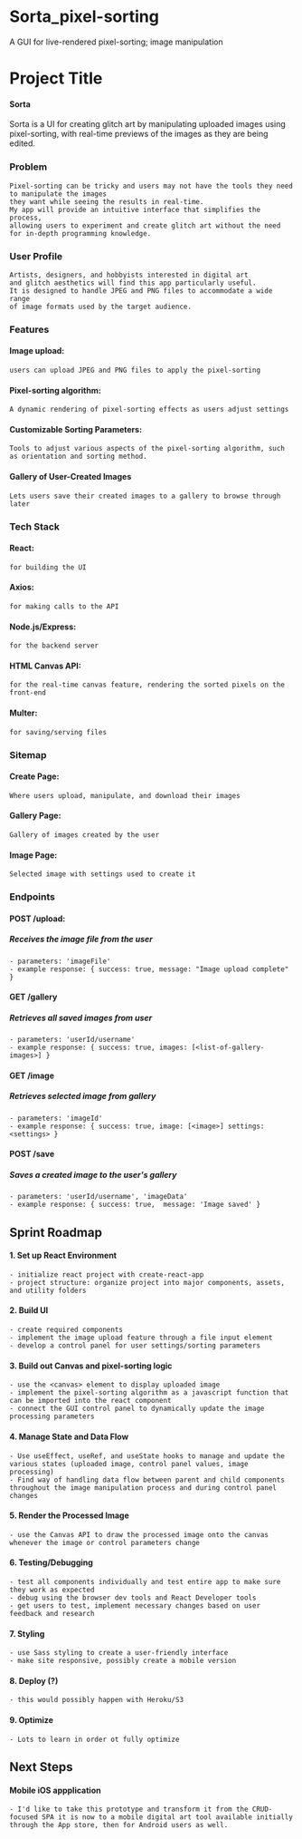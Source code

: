 # Sorta_pixel-sorting
A GUI for live-rendered pixel-sorting; image manipulation
# Project Title

#### Sorta
Sorta is a UI for creating glitch art by manipulating uploaded images using pixel-sorting, 
    with real-time previews of the images as they are being edited. 

### Problem
    Pixel-sorting can be tricky and users may not have the tools they need to manipulate the images 
    they want while seeing the results in real-time. 
    My app will provide an intuitive interface that simplifies the process, 
    allowing users to experiment and create glitch art without the need for in-depth programming knowledge.

### User Profile
    Artists, designers, and hobbyists interested in digital art 
    and glitch aesthetics will find this app particularly useful. 
    It is designed to handle JPEG and PNG files to accommodate a wide range 
    of image formats used by the target audience.

### Features

#### Image upload: 
    users can upload JPEG and PNG files to apply the pixel-sorting

#### Pixel-sorting algorithm: 
    A dynamic rendering of pixel-sorting effects as users adjust settings

#### Customizable Sorting Parameters: 
    Tools to adjust various aspects of the pixel-sorting algorithm, such as orientation and sorting method.

#### Gallery of User-Created Images
    Lets users save their created images to a gallery to browse through later


### Tech Stack

#### React: 
    for building the UI

#### Axios:
    for making calls to the API

#### Node.js/Express:
    for the backend server

#### HTML Canvas API: 
    for the real-time canvas feature, rendering the sorted pixels on the front-end

#### Multer:
    for saving/serving files


### Sitemap


#### Create Page: 
    Where users upload, manipulate, and download their images

#### Gallery Page:
    Gallery of images created by the user

#### Image Page:
    Selected image with settings used to create it


### Endpoints

#### POST /upload: 
##### Receives the image file from the user
    - parameters: 'imageFile'
    - example response: { success: true, message: "Image upload complete" }

#### GET /gallery
##### Retrieves all saved images from user
    - parameters: 'userId/username'
    - example response: { success: true, images: [<list-of-gallery-images>] }

#### GET /image
##### Retrieves selected image from gallery
    - parameters: 'imageId'
    - example response: { success: true, image: [<image>] settings: <settings> }

#### POST /save
##### Saves a created image to the user's gallery
    - parameters: 'userId/username', 'imageData'
    - example response: { success: true,  message: 'Image saved' }

## Sprint Roadmap

#### 1. Set up React Environment
    - initialize react project with create-react-app
    - project structure: organize project into major components, assets, and utility folders
#### 2. Build UI
    - create required components
    - implement the image upload feature through a file input element
    - develop a control panel for user settings/sorting parameters
#### 3. Build out Canvas and pixel-sorting logic
    - use the <canvas> element to display uploaded image
    - implement the pixel-sorting algorithm as a javascript function that can be imported into the react component
    - connect the GUI control panel to dynamically update the image processing parameters
#### 4. Manage State and Data Flow
    - Use useEffect, useRef, and useState hooks to manage and update the various states (uploaded image, control panel values, image processing)
    - Find way of handling data flow between parent and child components throughout the image manipulation process and during control panel changes
#### 5. Render the Processed Image
    - use the Canvas API to draw the processed image onto the canvas whenever the image or control parameters change
#### 6. Testing/Debugging 
    - test all components individually and test entire app to make sure they work as expected
    - debug using the browser dev tools and React Developer tools
    - get users to test, implement necessary changes based on user feedback and research
#### 7. Styling
    - use Sass styling to create a user-friendly interface
    - make site responsive, possibly create a mobile version
#### 8. Deploy (?)
    - this would possibly happen with Heroku/S3
#### 9. Optimize
    - Lots to learn in order ot fully optimize

## Next Steps

#### Mobile iOS appplication
    - I'd like to take this prototype and transform it from the CRUD-focused SPA it is now to a mobile digital art tool available initially through the App store, then for Android users as well. 
